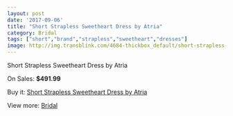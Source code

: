 ```yaml
---
layout: post
date: '2017-09-06'
title: "Short Strapless Sweetheart Dress by Atria"
category: Bridal
tags: ["short","brand","strapless","sweetheart","dresses"]
image: http://img.transblink.com/4684-thickbox_default/short-strapless-sweetheart-dress-by-atria.jpg
---
```

Short Strapless Sweetheart Dress by Atria

On Sales: **$491.99**
<a href="https://www.transblink.com/en/bridal/1459-short-strapless-sweetheart-dress-by-atria.html"><amp-img layout="responsive" width="600" height="600" src="//img.transblink.com/4684-thickbox_default/short-strapless-sweetheart-dress-by-atria.jpg" alt="Short Strapless Sweetheart Dress by Atria 0" /></a>
<a href="https://www.transblink.com/en/bridal/1459-short-strapless-sweetheart-dress-by-atria.html"><amp-img layout="responsive" width="600" height="600" src="//img.transblink.com/4686-thickbox_default/short-strapless-sweetheart-dress-by-atria.jpg" alt="Short Strapless Sweetheart Dress by Atria 1" /></a>
<a href="https://www.transblink.com/en/bridal/1459-short-strapless-sweetheart-dress-by-atria.html"><amp-img layout="responsive" width="600" height="600" src="//img.transblink.com/4685-thickbox_default/short-strapless-sweetheart-dress-by-atria.jpg" alt="Short Strapless Sweetheart Dress by Atria 2" /></a>

Buy it: [Short Strapless Sweetheart Dress by Atria](https://www.transblink.com/en/bridal/1459-short-strapless-sweetheart-dress-by-atria.html "Short Strapless Sweetheart Dress by Atria")

View more: [Bridal](https://www.transblink.com/en/3-bridal "Bridal")